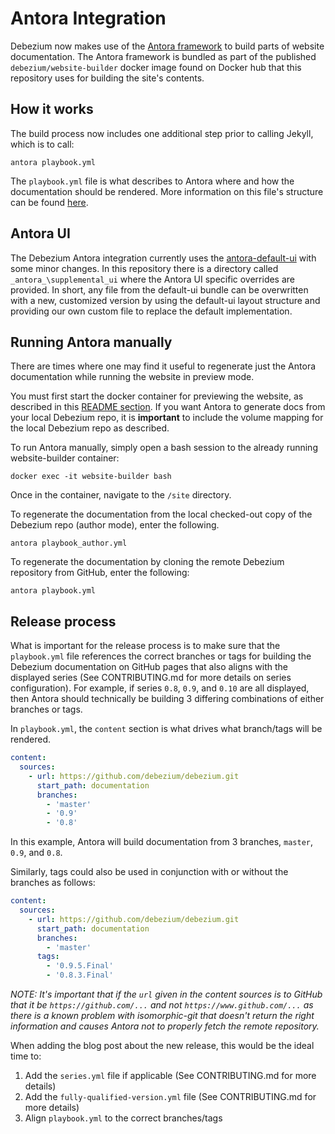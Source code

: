 # Antora Integration

Debezium now makes use of the [Antora framework](http://www.antora.org) to build parts of website documentation.  The Antora framework is bundled as part of the published `debezium/website-builder` docker image found on Docker hub that this repository uses for building the site's contents.

## How it works

The build process now includes one additional step prior to calling Jekyll, which is to call:

```
antora playbook.yml
```

The `playbook.yml` file is what describes to Antora where and how the documentation should be rendered.  More information on this file's structure can be found [here](https://docs.antora.org/antora/2.1/playbook/).

## Antora UI 

The Debezium Antora integration currently uses the [antora-default-ui](https://gitlab.com/antora/antora-ui-default) with some minor changes.  In this repository there is a directory called `_antora_\supplemental_ui` where the Antora UI specific overrides are provided.  In short, any file from the default-ui bundle can be overwritten with a new, customized version by using the default-ui layout structure and providing our own custom file to replace the default implementation.

## Running Antora manually

There are times where one may find it useful to regenerate just the Antora documentation while running the website in preview mode.

You must first start the docker container for previewing the website, as described in this [README section](./README.md#22-using-the-container-image---generate-debezium-docs-from-local-repo).  If you want Antora to generate docs from your local Debezium repo, it is **important** to include the volume mapping for the local Debezium repo as described.

To run Antora manually, simply open a bash session to the already running website-builder container:

```
docker exec -it website-builder bash
```

Once in the container, navigate to the `/site` directory.

To regenerate the documentation from the local checked-out copy of the Debezium repo (author mode), enter the following.


```
antora playbook_author.yml
```

To regenerate the documentation by cloning the remote Debezium repository from GitHub, enter the following:


```
antora playbook.yml
```

## Release process

What is important for the release process is to make sure that the `playbook.yml` file references the correct branches or tags for building the Debezium documentation on GitHub pages that also aligns with the displayed series (See CONTRIBUTING.md for more details on series configuration). For example, if series `0.8`, `0.9`, and `0.10` are all displayed, then Antora should technically be building 3 differing combinations of either branches or tags.

In `playbook.yml`, the `content` section is what drives what branch/tags will be rendered.


```yaml
content:
  sources:
    - url: https://github.com/debezium/debezium.git
      start_path: documentation
      branches:
        - 'master'
        - '0.9'
        - '0.8'
```

In this example, Antora will build documentation from 3 branches, `master`, `0.9`, and `0.8`.

Similarly, tags could also be used in conjunction with or without the branches as follows:

```yaml
content:
  sources:
    - url: https://github.com/debezium/debezium.git
      start_path: documentation
      branches: 
        - 'master'
      tags:
        - '0.9.5.Final'
        - '0.8.3.Final'
```

_NOTE: It's important that if the `url` given in the content sources is to GitHub that it be `https://github.com/...` and not `https://www.github.com/...` as there is a known problem with isomorphic-git that doesn't return the right information and causes Antora not to properly fetch the remote repository._ 

When adding the blog post about the new release, this would be the ideal time to:

1. Add the `series.yml` file if applicable (See CONTRIBUTING.md for more details)
2. Add the `fully-qualified-version.yml` file (See CONTRIBUTING.md for more details)
3. Align `playbook.yml` to the correct branches/tags

